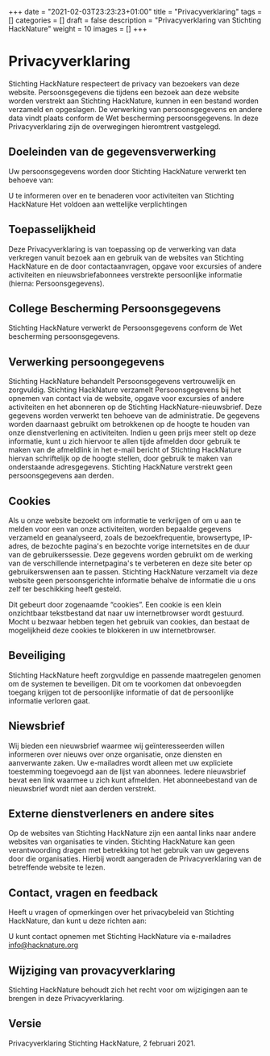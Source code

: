 +++
date = "2021-02-03T23:23:23+01:00"
title = "Privacyverklaring"
tags = []
categories = []
draft = false
description = "Privacyverklaring van Stichting HackNature"
weight = 10
images = []
+++

# Privacyverklaring

Stichting HackNature respecteert de privacy van bezoekers van deze website. Persoonsgegevens die tijdens een bezoek aan deze website worden verstrekt aan Stichting HackNature, kunnen in een bestand worden verzameld en opgeslagen. De verwerking van persoonsgegevens en andere data vindt plaats conform de Wet bescherming persoonsgegevens. In deze Privacyverklaring zijn de overwegingen hieromtrent vastgelegd.

## Doeleinden van de gegevensverwerking
Uw persoonsgegevens worden door Stichting HackNature verwerkt ten behoeve van:

U te informeren over en te benaderen voor activiteiten van Stichting HackNature
Het voldoen aan wettelijke verplichtingen

## Toepasselijkheid
Deze Privacyverklaring is van toepassing op de verwerking van data verkregen vanuit bezoek aan en gebruik van de websites van Stichting HackNature en de door contactaanvragen, opgave voor excursies of andere activiteiten en nieuwsbriefabonnees verstrekte persoonlijke informatie (hierna: Persoonsgegevens).

## College Bescherming Persoonsgegevens
Stichting HackNature verwerkt de Persoonsgegevens conform de Wet bescherming persoonsgegevens.

## Verwerking persoongegevens
Stichting HackNature behandelt Persoonsgegevens vertrouwelijk en zorgvuldig. Stichting HackNature verzamelt Persoonsgegevens bij het opnemen van contact via de website, opgave voor excursies of andere activiteiten en het abonneren op de Stichting HackNature-nieuwsbrief. Deze gegevens worden verwerkt ten behoeve van de administratie. De gegevens worden daarnaast gebruikt om betrokkenen op de hoogte te houden van onze dienstverlening en activiteiten. Indien u geen prijs meer stelt op deze informatie, kunt u zich hiervoor te allen tijde afmelden door gebruik te maken van de afmeldlink in het e-mail bericht of Stichting HackNature hiervan schriftelijk op de hoogte stellen, door gebruik te maken van onderstaande adresgegevens. Stichting HackNature verstrekt geen persoonsgegevens aan derden.

## Cookies
Als u onze website bezoekt om informatie te verkrijgen of om u aan te melden voor een van onze activiteiten, worden bepaalde gegevens verzameld en geanalyseerd, zoals de bezoekfrequentie, browsertype, IP-adres, de bezochte pagina's en bezochte vorige internetsites en de duur van de gebruikerssessie. Deze gegevens worden gebruikt om de werking van de verschillende internetpagina's te verbeteren en deze site beter op gebruikerswensen aan te passen. Stichting HackNature verzamelt via deze website geen persoonsgerichte informatie behalve de informatie die u ons zelf ter beschikking heeft gesteld.

Dit gebeurt door zogenaamde “cookies”. Een cookie is een klein onzichtbaar tekstbestand dat naar uw internetbrowser wordt gestuurd. Mocht u bezwaar hebben tegen het gebruik van cookies, dan bestaat de mogelijkheid deze cookies te blokkeren in uw internetbrowser.

## Beveiliging
Stichting HackNature heeft zorgvuldige en passende maatregelen genomen om de systemen te beveiligen. Dit om te voorkomen dat onbevoegden toegang krijgen tot de persoonlijke informatie of dat de persoonlijke informatie verloren gaat.

## Niewsbrief
Wij bieden een nieuwsbrief waarmee wij geïnteresseerden willen informeren over nieuws over onze organisatie, onze diensten en aanverwante zaken. Uw e-mailadres wordt alleen met uw expliciete toestemming toegevoegd aan de lijst van abonnees. Iedere nieuwsbrief bevat een link waarmee u zich kunt afmelden. Het abonneebestand van de nieuwsbrief wordt niet aan derden verstrekt.

## Externe dienstverleners en andere sites
Op de websites van Stichting HackNature zijn een aantal links naar andere websites van organisaties te vinden. Stichting HackNature kan geen verantwoording dragen met betrekking tot het gebruik van uw gegevens door die organisaties. Hierbij wordt aangeraden de Privacyverklaring van de betreffende website te lezen.

## Contact, vragen en feedback
Heeft u vragen of opmerkingen over het privacybeleid van Stichting HackNature, dan kunt u deze richten aan:

U kunt contact opnemen met Stichting HackNature via e-mailadres info@hacknature.org

## Wijziging van provacyverklaring
Stichting HackNature behoudt zich het recht voor om wijzigingen aan te brengen in deze Privacyverklaring.

## Versie
Privacyverklaring Stichting HackNature, 2 februari 2021.
